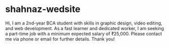 # shahnaz-wedsite
Hi,  I am a 2nd-year BCA student with skills in graphic design, video editing, and web development. As a fast learner and dedicated worker, I am seeking a part-time job with a minimum expected salary of ₹25,000. Please contact me via phone or email for further details.  Thank you!

